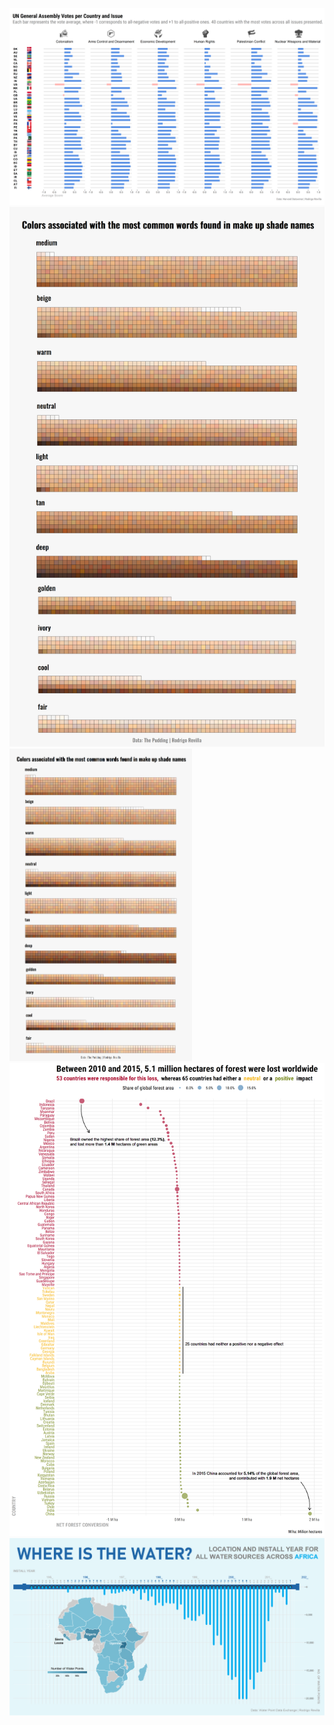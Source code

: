 ![](2021-13/un_votes.png)
![](2021-14/makeup.png)
<img src="2021-14/makeup.png" height="500">
![](2021-15/deforestation.png)
![](2021-19/africa_water.png)
